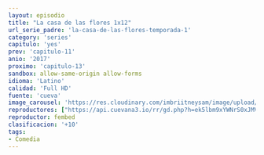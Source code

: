 ```yaml
---
layout: episodio
title: "La casa de las flores 1x12"
url_serie_padre: 'la-casa-de-las-flores-temporada-1'
category: 'series'
capitulo: 'yes'
prev: 'capitulo-11'
anio: '2017'
proximo: 'capitulo-13'
sandbox: allow-same-origin allow-forms
idioma: 'Latino'
calidad: 'Full HD'
fuente: 'cueva'
image_carousel: 'https://res.cloudinary.com/imbriitneysam/image/upload/v1546638640/casa-papel-1-poster-min.jpg'
reproductores: ["https://api.cuevana3.io/rr/gd.php?h=ek5lbm9xYWNrS0xJMVp5b21KREk0dFBLbjVkaHhkRGdrOG1jbnBpUnhhS1ZySG1EbHJLYXlOdkxsYWFqMmN6aHk5TjZvWjJyMk9HdHNJdVVvY1dxcHNxU3FadVkyUT09"]
reproductor: fembed
clasificacion: '+10'
tags:
- Comedia
---
```












